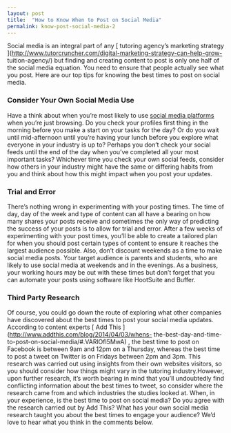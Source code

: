 ```yaml
---
layout: post
title:  "How to Know When to Post on Social Media"
permalink: know-post-social-media-2
---
```

Social media is an integral part of any [ tutoring agency’s marketing strategy
](http://www.tutorcruncher.com/digital-marketing-strategy-can-help-grow-
tuition-agency/) but finding and creating content to post is only one half of
the social media equation. You need to ensure that people actually see what
you post. Here are our top tips for knowing the best times to post on social
media. 

### Consider Your Own Social Media Use

Have a think about when you’re
most likely to use [ social media platforms
](http://www.tutorcruncher.com/social-media-strategy-for-tutoring-businesses/)
when you’re just browsing. Do you check your profiles first thing in the
morning before you make a start on your tasks for the day? Or do you wait
until mid-afternoon until you’re having your lunch before you explore what
everyone in your industry is up to? Perhaps you don’t check your social feeds
until the end of the day when you’ve completed all your most important tasks?
Whichever time you check your own social feeds, consider how others in your
industry might have the same or differing habits from you and think about how
this might impact when you post your updates. 

### Trial and Error

There’s
nothing wrong in experimenting with your posting times. The time of day, day
of the week and type of content can all have a bearing on how many shares your
posts receive and sometimes the only way of predicting the success of your
posts is to allow for trial and error. After a few weeks of experimenting with
your post times, you’ll be able to create a tailored plan for when you should
post certain types of content to ensure it reaches the largest audience
possible. Also, don’t discount weekends as a time to make social media posts.
Your target audience is parents and students, who are likely to use social
media at weekends and in the evenings. As a business, your working hours may
be out with these times but don’t forget that you can automate your posts
using software like HootSuite and Buffer. 

### Third Party Research

Of
course, you could go down the route of exploring what other companies have
discovered about the best times to post your social media updates. According
to content experts [ Add This ](http://www.addthis.com/blog/2014/04/03/whens-
the-best-day-and-time-to-post-on-social-media/#.VARlOfl5MwA) , the best time
to post on Facebook is between 9am and 12pm on a Thursday, whereas the best
time to post a tweet on Twitter is on Fridays between 2pm and 3pm. This
research was carried out using insights from their own websites visitors, so
you should consider how things might vary in the tutoring industry.However,
upon further research, it’s worth bearing in mind that you’ll undoubtedly find
conflicting information about the best times to tweet, so consider where the
research came from and which industries the studies looked at. When, in your
experience, is the best time to post on social media? Do you agree with the
research carried out by Add This? What has your own social media research
taught you about the best times to engage your audience? We’d love to hear
what you think in the comments below.
